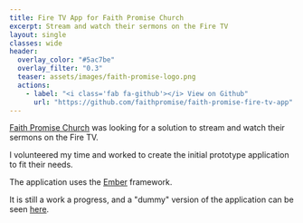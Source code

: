 ```yaml
---
title: Fire TV App for Faith Promise Church
excerpt: Stream and watch their sermons on the Fire TV 
layout: single
classes: wide
header:
  overlay_color: "#5ac7be"
  overlay_filter: "0.3"
  teaser: assets/images/faith-promise-logo.png
  actions:
    - label: "<i class='fab fa-github'></i> View on Github"
      url: "https://github.com/faithpromise/faith-promise-fire-tv-app"
---
```


[Faith Promise Church](https://faithpromise.org/) was looking for a solution to stream and watch their sermons on the Fire TV.

I volunteered my time and worked to create the initial prototype application to fit their needs.

The application uses the [Ember](http://www.emberjs.com) framework.

It is still a work a progress, and a "dummy" version of the application can be seen [here](https://faithpromise.github.io/faith-promise-fire-tv-app/).
